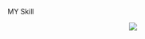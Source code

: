 MY Skill
<p align="center">
  <a href="https://skillicons.dev">
    <img src="https://skillicons.dev/icons?i=github,dotnet,windows" />
  </a>
</p>
